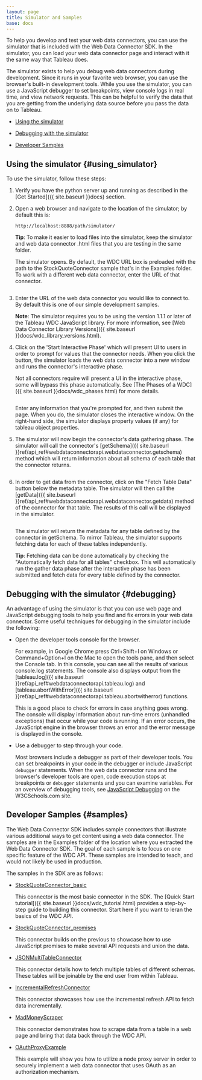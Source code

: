 ```yaml
---
layout: page
title: Simulator and Samples
base: docs
---
```


To help you develop and test your web data connectors, you can use the
simulator that is included with the Web Data Connector SDK. In the simulator, you
can load your web data connector page and interact with it the same way
that Tableau does.

The simulator exists to help you debug web data connectors during development.
Since it runs in your favorite web browser, you can use the browser's built-in
development tools.  While you use the simulator, you can use a JavaScript debugger to set breakpoints,
view console logs in real time, and view network requests.
This can be helpful to verify the data that you are getting from the
underlying data source before you pass the data on to Tableau.

-   [Using the simulator](#using_simulator)

-   [Debugging with the simulator](#debugging)

-   [Developer Samples](#samples)


Using the simulator {#using_simulator}
-------------------

To use the simulator, follow these steps: 

1. Verify you have the python server up and running
as described in the [Get Started]({{ site.baseurl }}docs) section.

2. Open a web browser and navigate to the location of the simulator; by default this is:

   `http://localhost:8888/path/simulator/`

   **Tip**: To make it easier to load files into the simulator, keep
   the simulator and web data connector .html files that you are
   testing in the same folder.

   The simulator opens. By default, the <span
   class="uicontrol">WDC URL</span> box is preloaded with the path to
   the StockQuoteConnector sample that's in the Examples folder. To work
   with a different web data connector, enter the URL of
   that connector.

   <img class="img-responsive docs-img" src="{{ site.baseurl }}assets/wdc_simulator_new_first_open.png" alt="">

3. Enter the URL of the web data connector you would like to connect to. 
   By default this is one of our simple development samples.
   
   **Note**: The simulator requires you to
   be using the version 1.1.1 or later of the Tableau WDC
   JavaScript library. For more information, see [Web Data Connector
   Library Versions]({{ site.baseurl }}docs/wdc_library_versions.html).

4. Click on the 'Start Interactive Phase' which will 
   present UI to users in order to prompt for values that the
   connector needs.  When you click the button, the simulator loads the web data
   connector into a new window and runs the connector's
   interactive phase.
   
   Not all connectors require will present a UI in
   the interactive phase, some will bypass this phase automatically.
   See [The Phases of a WDC]({{ site.baseurl }}docs/wdc_phases.html) for more details.
   
   <img class="img-responsive docs-img" src="{{ site.baseurl }}assets/wdc_simulator_interactive_phase.png" alt="">
   
   Enter any information that you're prompted for, and then submit
   the page. When you do, the simulator closes the interactive window.
   On the right-hand side, the simulator displays property values
   (if any) for tableau object properties.

5. The simulator will now begin the connector's data gathering phase.
   The simulator will call the connector's
   [getSchema]({{ site.baseurl }}ref/api_ref#webdataconnectorapi.webdataconnector.getschema) method 
   which will return information about all schema of each table that the connector returns.
   
   <img class="img-responsive docs-img" src="{{ site.baseurl }}assets/wdc_simulator_getschema.png" alt="">

   
6. In order to get data from the connector, click on the "Fetch Table Data" button
   below the metadata table.  The simulator will then call the 
   [getData]({{ site.baseurl }}ref/api_ref#webdataconnectorapi.webdataconnector.getdata) method of the
   connector for that table.  The results of this call will be displayed in the simulator.

   <img class="img-responsive docs-img" src="{{ site.baseurl }}assets/wdc_simulator_getdata.png" alt="">

   The simulator will return the metadata for any table defined by the connector 
   in getSchema.  To mirror Tableau, the simulator supports fetching data
   for each of these tables independently.

   **Tip**: Fetching data can be done automatically by checking the 
   "Automatically fetch data for all tables" checkbox. This will automatically run
   the gather data phase after the interactive phase has been submitted and fetch
   data for every table defined by the connector.
   
Debugging with the simulator {#debugging}
----------------------------

An advantage of using the simulator is that you can use web page and
JavaScript debugging tools to help you find and fix errors in your web
data connector. Some useful techniques for debugging in the simulator
include the following:

-   Open the developer tools console for the browser.

    For example, in Google Chrome press Ctrl+Shift+I on Windows or
    Command+Option+I on the Mac to open the tools pane, and then select
    the <span class="uicontrol">Console</span> tab. In this console,
    you can see all the results of various console.log statements.  The console also displays
    output from the [tableau.log]({{ site.baseurl }}ref/api_ref#webdataconnectorapi.tableau.log) and
    [tableau.abortWithError]({{ site.baseurl }}ref/api_ref#webdataconnectorapi.tableau.abortwitherror) functions.
    
    This is a good place to check for errors in case anything goes wrong.
    The console will display information about run-time errors
    (unhandled exceptions) that occur while your code is running. If an error
    occurs, the JavaScript engine in the browser throws an error and the error message is displayed in
    the console.
    
-   Use a debugger to step through your code.

    Most browsers include a debugger as part of their developer tools.
    You can set breakpoints in your code in the debugger or include
    JavaScript `debugger` statements. When the web data connector runs
    and the browser's developer tools are open, code execution stops at
    breakpoints or `debugger` statements and you can examine variables.
    For an overview of debugging tools, see [JavaScript
    Debugging](http://www.w3schools.com/js/js_debugging.asp) on the
    W3CSchools.com site.


Developer Samples {#samples}
----------------------------

The Web Data Connector SDK includes sample connectors that illustrate
various additional ways to get content using a web data connector. The
samples are in the Examples folder of the location where you extracted
the Web Data Connector SDK. The goal of each sample is to focus on
one specific feature of the WDC API.  These samples are intended to teach, 
and would not likely be used in production. 

The samples in the SDK are as follows:

-   [StockQuoteConnector_basic](https://github.com/tableau/webdataconnector/blob/gh-pages/Examples/StockQuoteConnector_basic.html)

    This connector is the most basic connector in the SDK.
    The [Quick Start tutorial]({{ site.baseurl }}docs/wdc_tutorial.html) provides a step-by-step guide to building this connector.
    Start here if you want to leran the basics of the WDC API.

-   [StockQuoteConnector_promises](https://github.com/tableau/webdataconnector/blob/gh-pages/Examples/StockQuoteConnector_promises.html)

    This connector builds on the previous to showcase how to use JavaScript
    promises to make several API requests and union the data.

-   [JSONMultiTableConnector](https://github.com/tableau/webdataconnector/blob/gh-pages/Examples/JSONMultiTableConnector.html)

    This connector details how to fetch multiple tables of different
    schemas.  These tables will be joinable by the end user from within Tableau.

-   [IncrementalRefreshConnector](https://github.com/tableau/webdataconnector/blob/gh-pages/Examples/IncrementalRefreshConnector.html)

    This connector showcases how use the incremental refresh API to fetch data incrementally. 

-   [MadMoneyScraper](https://github.com/tableau/webdataconnector/blob/gh-pages/Examples/MadMoneyScraper.html)

    This connector demonstrates how to scrape data from a table in a web page and bring that data back through
    the WDC API.

-   [OAuthProxyExample](https://github.com/tableau/webdataconnector/blob/gh-pages/Examples/OAuthProxyExample/index.html)

    This example will show you how to utilize a node proxy server in order to securely implement
    a web data connector that uses OAuth as an authorization mechanism.
